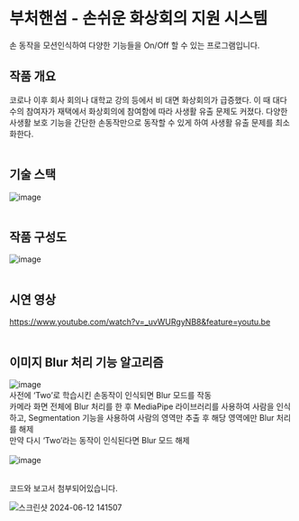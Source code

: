 # 부처핸섬 - 손쉬운 화상회의 지원 시스템




손 동작을 모션인식하여 다양한 기능들을 On/Off 할 수 있는 프로그램입니다.

## 작품 개요
코로나 이후 회사 회의나 대학교 강의 등에서 비 대면 화상회의가 급증했다. 이 때 대다수의 참여자가 재택에서 화상회의에 참여함에 따라 사생활 유출 문제도 커졌다.
다양한 사생활 보호 기능을 간단한 손동작만으로 동작할 수 있게 하여 사생활 유출 문제를 최소화한다.<br><br>

## 기술 스택
![image](https://github.com/user-attachments/assets/6c3d9f70-c52c-4304-8741-0db11132211e) <br><br>


## 작품 구성도
![image](https://github.com/user-attachments/assets/220e185d-a880-4669-9fb7-d28e07649200) <br><br>

## 시연 영상
https://www.youtube.com/watch?v=_uvWURgyNB8&feature=youtu.be <br><br>

## 이미지 Blur 처리 기능 알고리즘
![image](https://github.com/user-attachments/assets/c8c22cf7-7e9a-4cdb-82d7-988600486fb5) <br>
사전에 ‘Two’로 학습시킨 손동작이 인식되면 Blur 모드를 작동 <br>
카메라 화면 전체에 Blur 처리를 한 후 MediaPipe 라이브러리를 사용하여 사람을 인식하고, Segmentation 기능을 사용하여 사람의 영역만 추출 후 해당 영역에만 Blur 처리를 해제<br>
만약 다시 ‘Two’라는 동작이 인식된다면 Blur 모드 해제 <br><br>
![image](https://github.com/user-attachments/assets/92e6835f-555a-47df-ac3b-b815b8c84abc)
<br><br>


코드와 보고서 첨부되어있습니다.


![스크린샷 2024-06-12 141507](https://github.com/YuNyuk/Intel_Edge_AI_SW_Academy/assets/142381053/ecf0dac0-2315-4ebf-a602-40bd86a32662)
